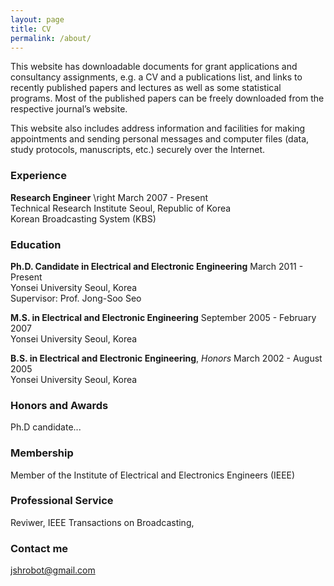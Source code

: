```yaml
---
layout: page
title: CV
permalink: /about/
---
```


This website has downloadable documents for grant applications and consultancy assignments, e.g. a CV and a publications list, and links to recently published papers and lectures as well as some statistical programs. Most of the published papers can be freely downloaded from the respective journal’s website.

This website also includes address information and facilities for making appointments and sending personal messages and computer files (data, study protocols, manuscripts, etc.) securely over the Internet.


### Experience

**Research Engineer** \right March 2007 - Present  
Technical Research Institute    Seoul, Republic of Korea  
Korean Broadcasting System (KBS)  

### Education

**Ph.D. Candidate in Electrical and Electronic Engineering**   March 2011 - Present    
Yonsei University    Seoul, Korea    
Supervisor: Prof. Jong-Soo Seo    
	 
**M.S. in Electrical and Electronic Engineering**     September 2005 - February 2007    
Yonsei University   Seoul, Korea     

**B.S. in Electrical and Electronic Engineering**, *Honors*   March 2002 - August 2005    
Yonsei University   Seoul, Korea    
	 

### Honors and Awards

Ph.D candidate...

### Membership

Member of the Institute of Electrical and Electronics Engineers (IEEE)

### Professional Service

Reviwer, IEEE Transactions on Broadcasting,

### Contact me

[jshrobot@gmail.com](mailto:jshrobot@gmail.com)
